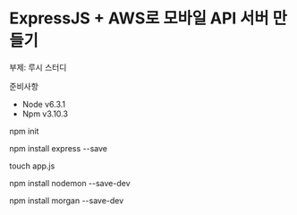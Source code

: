 ExpressJS + AWS로 모바일 API 서버 만들기
===================================

부제: 루시 스터디

준비사항

- Node v6.3.1
- Npm v3.10.3


npm init

npm install express --save

touch app.js

npm install nodemon --save-dev

npm install morgan --save-dev
